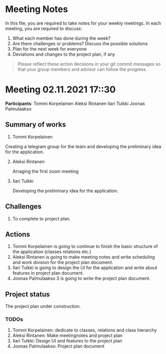# Meeting Notes
In this file, you are required to take notes for your weekly meetings. 
In each meeting, you are required to discuss:

1. What each member has done during the week?
2. Are there challenges or problems? Discuss the possible solutions
3. Plan for the next week for everyone
4. Deviations and changes to the project plan, if any

> Please reflect these action decisions in your git commit messages so that 
> your group members and advisor can follow the progress.

# Meeting 02.11.2021 17::30

**Participants**: 
Tommi Korpelainen
Aleksi Rintanen
Ilari Tulkki
Joonas Palmulaakso

## Summary of works
1. Tommi Korpelainen
   
  Creating a telegram group for the team and developing the preliminary idea for the application.

2. Aleksi Rintanen

   Arraging the first zoom meeting

3. Ilari Tulkki
 
   Developing the preliminary idea for the application.
   

## Challenges

1. To complete to project plan.

## Actions
1. Tommi Korpelainen is going to continue to finish the basic structure of the application (classes relations etc.)
2. Aleksi Rintanen is going to make meeting notes and write scheduling and work division for the project plan document.
3. Ilari Tulkki is going to design the UI for the application and write about features in project plan document.
4. Joonas Palmulaakso 3 is going to write the project plan document.

## Project status 
The project plan under construction.

### TODOs
1. Tommi Korpelainen: dedicate to classes, relations and class hierarchy
2. Aleksi Rintanen: Make meetingnotes and project plan
3. Ilari Tulkki: Design UI and features to the project plan
4. Joonas Palmulaakso: Project plan document

